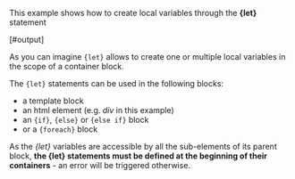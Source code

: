 This example shows how to create local variables through the **{let}** statement

[#output]

As you can imagine `{let}` allows to create one or multiple local variables in the scope of a container block.

The `{let}` statements can be used in the following blocks:

- a template block
- an html element (e.g. *div* in this example)
- an `{if}`, `{else}` or `{else if}` block
- or a `{foreach}` block

As the *{let}* variables are accessible by all the sub-elements of its parent block, **the {let} statements must be defined at the beginning of their containers** - an error will be triggered otherwise.
